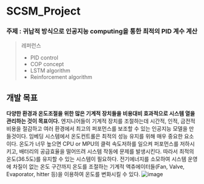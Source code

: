 # SCSM_Project

### 주제 : 귀납적 방식으로 인공지능 computing을 통한 최적의 PID 계수 계산

> 레퍼런스
> - PID control
> - COP concept
> - LSTM algorithm
> - Reinforcement algorithm

## 개발 목표
**다양한 환경과 온도조절을 위한 많은 기계적 장치들을 비용대비 효과적으로 시스템 열을 관리하는 것이 목표이다.** 엔지니어들이 기계적 장치를 조절하는데 시간적, 인적, 금전적 비용을 절감하고 여러 환경에서 최고의 퍼포먼스를 보조할 수 있는 인공지능 모델을 만들것이다.
임베딩 시스템에서 온도컨트롤은 최적의 성능 유지를 위해 매우 중요한 요소이다. 온도가 너무 높으면 CPU or MPU의 클럭 속도저하를 일으켜 퍼포먼스를 저하시키고, 배터리의 공급효율을 떨어뜨려 시스템 작동에 문제를 발생시킨다. 따라서 최적의 온도(36.5도)를 유지할 수 있는 시스템이 필요하다. 전기에너지를 소모하여 시스템 운영에 차질이 없는 온도 구간까지 온도를 조절하는 기계적 액츄에이터들(Fan, Valve, Evaporator, hitter 등)을 이용하여 온도를 변화시킬 수 있다. 
![image](https://user-images.githubusercontent.com/90364187/150447996-46914d4c-4489-40a7-8cdf-550a7f177705.png)

